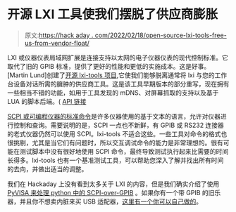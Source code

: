 # 开源 LXI 工具使我们摆脱了供应商膨胀

> 原文:[https://hack aday . com/2022/02/18/open-source-lxi-tools-free-us-from-vendor-float/](https://hackaday.com/2022/02/18/open-source-lxi-tools-free-us-from-vendor-bloat/)

LXI 或仪器仪表局域网扩展是连接支持以太网的电子仪器仪表的现代控制标准。它取代了旧的 GPIB 标准，提供了更好的性能和更低的实施成本。这是好事。[Martin Lund]创建了[开源 lxi-tools 项目](https://github.com/lxi-tools/lxi-tools),它使我们能够脱离通常将 lxi 与您的工作台设备对话所需的臃肿的供应商工具。这是该工具早期版本的部分重写，现在拥有一些相当不错的功能，如用于工具发现的 mDNS、对屏幕抓取的支持以及基于 LUA 的脚本后端。( [API 链接](https://github.com/lxi-tools/lxi-tools/blob/master/doc/lua-api.txt)

[SCPI 或可编程仪器的标准命令](https://en.wikipedia.org/wiki/Standard_Commands_for_Programmable_Instruments)是许多仪器使用的基于文本的语言，允许对仪器进行控制和查询。需要说明的是，SCPI 一点也不新鲜，有 GPIB 或 RS232 连接器的老式仪器仍然可以使用 SCPI。lxi-tools 不适合这些。一些工具对命令的格式也很挑剔，尤其是当它们有问题时，所以交互调试命令的能力是非常理想的。很有可能在测试脚本中没有很好地使用 SCPI 命令，最终导致测试执行起来比需要的时间长得多。lxi-tools 也有一个基准测试工具，可以帮助您深入了解并找出所有时间的去向，并做出适当的调整。

我们在 Hackaday 上没有看到太多关于 LXI 的内容，但是我们确实介绍了使用 [PyVISA 来处理 python 中的 SCPI-over-GPIB](https://hackaday.com/2016/11/16/how-to-control-your-instruments-from-a-computer-its-easier-than-you-think/) 。如果你有一个带 GPIB 的旧乐器，并且你不想卖内脏来买 USB 适配器，[这里有一个你可以自己做的](https://hackaday.com/2014/05/09/gpib-to-usb-with-a-python-api/)。
